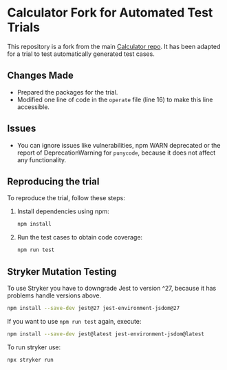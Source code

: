 # Calculator Fork for Automated Test Trials

This repository is a fork from the main [Calculator repo](https://github.com/andrewagain/calculator). It has been adapted for a trial to test automatically generated test cases.

## Changes Made

- Prepared the packages for the trial.
- Modified one line of code in the `operate` file (line 16) to make this line accessible.

## Issues

- You can ignore issues like vulnerabilities, npm WARN deprecated or the report of DeprecationWarning for `punycode`, because it does not affect any functionality.

## Reproducing the trial

To reproduce the trial, follow these steps:

1. Install dependencies using npm:

    ```bash
    npm install
    ```

2. Run the test cases to obtain code coverage:

    ```bash
    npm run test
    ```

## Stryker Mutation Testing

To use Stryker you have to downgrade Jest to version ^27, because it has problems handle versions above.

```bash
npm install --save-dev jest@27 jest-environment-jsdom@27
```

If you want to use `npm run test` again, execute:

 ```bash
npm install --save-dev jest@latest jest-environment-jsdom@latest
```

To run stryker use:

```bash
npx stryker run
```
